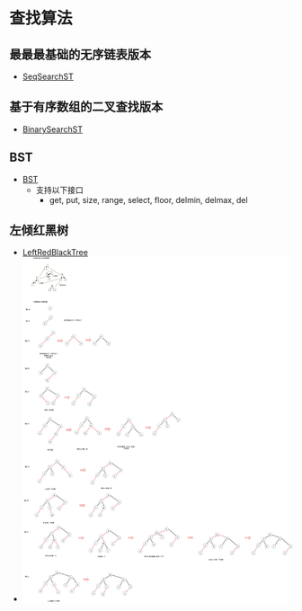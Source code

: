 # 查找算法

## 最最最基础的无序链表版本 
- [SeqSearchST](search.go)

## 基于有序数组的二叉查找版本
- [BinarySearchST](binary_search_st.go)

## BST
- [BST](binary_search_tree.go)
  - 支持以下接口 
    - get, put, size, range, select, floor, delmin, delmax, del

## 左倾红黑树  
- [LeftRedBlackTree](left_rb_tree.go)
- ![图解插入](https://github.com/hashyong/drawio/blob/main/rbtree.jpg)